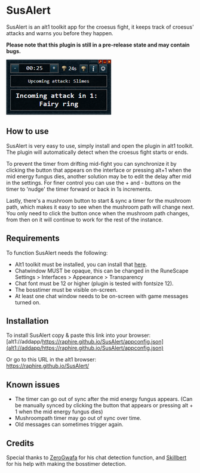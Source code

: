 # SusAlert
SusAlert is an alt1 toolkit app for the croesus fight, it keeps track of croesus' attacks and warns you before they happen.

**Please note that this plugin is still in a pre-release state and may contain bugs.**

![SusAlert-MainWindow](/assets/mainscreen.png)

## How to use
SusAlert is very easy to use, simply install and open the plugin in alt1 toolkit. The plugin will automatically detect when the croesus fight starts or ends.

To prevent the timer from drifting mid-fight you can synchronize it by clicking the button that appears on the interface or pressing alt+1 when the mid energy fungus dies, another solution may be to edit the delay after mid in the settings. For finer control you can use the + and - buttons on the timer to 'nudge' the timer forward or back in 1s increments.

Lastly, there's a mushroom button to start & sync a timer for the mushroom path, which makes it easy to see when the mushroom path will change next. You only need to click the button once when the mushroom path changes, from then on it will continue to work for the rest of the instance.

## Requirements
To function SusAlert needs the following:
- Alt1 toolkit must be installed, you can install that [here](https://runeapps.org/alt1).
- Chatwindow MUST be opaque, this can be changed in the RuneScape Settings > 
Interfaces > Appearance > Transparency
- Chat font must be 12 or higher (plugin is tested with fontsize 12).
- The bosstimer must be visible on-screen.
- At least one chat window needs to be on-screen with game messages turned on.

## Installation
To install SusAlert copy & paste this link into your browser:<br/>
[alt1://addapp/https://raphire.github.io/SusAlert/appconfig.json](alt1://addapp/https://raphire.github.io/SusAlert/appconfig.json)

Or go to this URL in the alt1 browser:<br/>
https://raphire.github.io/SusAlert/

## Known issues
- The timer can go out of sync after the mid energy fungus appears. (Can be manually synced by clicking the button that appears or pressing alt + 1 when the mid energy fungus dies)
- Mushroompath timer may go out of sync over time.
- Old messages can sometimes trigger again.

## Credits
Special thanks to [ZeroGwafa](https://github.com/ZeroGwafa) for his chat detection function, and [Skillbert](https://github.com/skillbert) for his help with making the bosstimer detection.